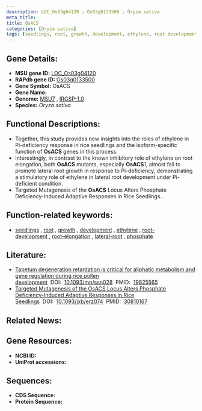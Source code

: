 ```yaml
---
description: LOC_Os03g04120 ; Os03g0133500 ; Oryza sativa
meta_title:
title: OsACS
categories: [Oryza sativa]
tags: [seedlings, root, growth, development, ethylene, root development, root elongation, lateral root, phosphate]
---
```


## Gene Details:
- **MSU gene ID:** [LOC_Os03g04120](http://rice.uga.edu/cgi-bin/ORF_infopage.cgi?orf=LOC_Os03g04120)  
- **RAPdb gene ID:** [Os03g0133500](https://rapdb.dna.affrc.go.jp/locus/?name=Os03g0133500)  
- **Gene Symbol:** OsACS
- **Gene Name:**
- **Genome:**  [MSU7](http://rice.uga.edu/)&nbsp;,&nbsp;[IRGSP-1.0](https://rapdb.dna.affrc.go.jp/download/irgsp1.html)
- **Species:** *Oryza sativa*

## Functional Descriptions:
   - Together, this study provides new insights into the roles of ethylene in Pi-deficiency response in rice seedlings and the isoform-specific function of **OsACS** genes in this process.
   - Interestingly, in contrast to the known inhibitory role of ethylene on root elongation, both **OsACS** mutants, especially **OsACS**1, almost fail to promote lateral root growth in response to Pi-deficiency, demonstrating a stimulatory role of ethylene in lateral root development under Pi-deficient condition.
   - Targeted Mutagenesis of the **OsACS** Locus Alters Phosphate Deficiency-Induced Adaptive Responses in Rice Seedlings..

## Function-related keywords:
   - [seedlings](/tags/seedlings/)&nbsp;,&nbsp;[root](/tags/root/)&nbsp;,&nbsp;[growth](/tags/growth/)&nbsp;,&nbsp;[development](/tags/development/)&nbsp;,&nbsp;[ethylene](/tags/ethylene/)&nbsp;,&nbsp;[root-development](/tags/root-development/)&nbsp;,&nbsp;[root-elongation](/tags/root-elongation/)&nbsp;,&nbsp;[lateral-root](/tags/lateral-root/)&nbsp;,&nbsp;[phosphate](/tags/phosphate/)

## Literature:
   - [Tapetum degeneration retardation is critical for aliphatic metabolism and gene regulation during rice pollen development](https://www.doi.org/10.1093/mp/ssn028)&nbsp;&nbsp;DOI:&nbsp;&nbsp;[10.1093/mp/ssn028](https://www.doi.org/10.1093/mp/ssn028)&nbsp;&nbsp;PMID:&nbsp;&nbsp;[19825565](https://pubmed.ncbi.nlm.nih.gov/19825565/)
   - [Targeted Mutagenesis of the OsACS Locus Alters Phosphate Deficiency-Induced Adaptive Responses in Rice Seedlings](https://www.doi.org/10.1093/jxb/erz074)&nbsp;&nbsp;DOI:&nbsp;&nbsp;[10.1093/jxb/erz074](https://www.doi.org/10.1093/jxb/erz074)&nbsp;&nbsp;PMID:&nbsp;&nbsp;[30810167](https://pubmed.ncbi.nlm.nih.gov/30810167/)

## Related News:

## Gene Resources:
- **NCBI ID:**  []()
- **UniProt accessions:** [](https://www.uniprot.org/uniprotkb//entry)

## Sequences:
- **CDS Sequence:**
- **Protein Sequence:**
